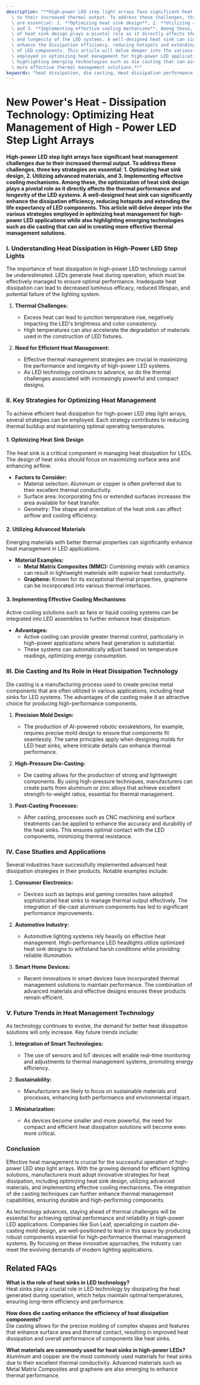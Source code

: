 ```yaml
---
description: "**High-power LED step light arrays face significant heat management challenges due\
  \ to their increased thermal output. To address these challenges, three key strategies\
  \ are essential: 1. **Optimizing heat sink design**, 2. **Utilizing advanced materials**,\
  \ and 3. **Implementing effective cooling mechanisms**. Among these, the optimization\
  \ of heat sink design plays a pivotal role as it directly affects the thermal performance\
  \ and longevity of the LED systems. A well-designed heat sink can significantly\
  \ enhance the dissipation efficiency, reducing hotspots and extending the life expectancy\
  \ of LED components. This article will delve deeper into the various strategies\
  \ employed in optimizing heat management for high-power LED applications while also\
  \ highlighting emerging technologies such as die casting that can aid in creating\
  \ more effective thermal management solutions.**"
keywords: "heat dissipation, die casting, Heat dissipation performance, Die casting process"
---
```

# New Power's Heat - Dissipation Technology: Optimizing Heat Management of High - Power LED Step Light Arrays

**High-power LED step light arrays face significant heat management challenges due to their increased thermal output. To address these challenges, three key strategies are essential: 1. **Optimizing heat sink design**, 2. **Utilizing advanced materials**, and 3. **Implementing effective cooling mechanisms**. Among these, the optimization of heat sink design plays a pivotal role as it directly affects the thermal performance and longevity of the LED systems. A well-designed heat sink can significantly enhance the dissipation efficiency, reducing hotspots and extending the life expectancy of LED components. This article will delve deeper into the various strategies employed in optimizing heat management for high-power LED applications while also highlighting emerging technologies such as die casting that can aid in creating more effective thermal management solutions.**

### **I. Understanding Heat Dissipation in High-Power LED Step Lights**

The importance of heat dissipation in high-power LED technology cannot be underestimated. LEDs generate heat during operation, which must be effectively managed to ensure optimal performance. Inadequate heat dissipation can lead to decreased luminous efficacy, reduced lifespan, and potential failure of the lighting system.

1. **Thermal Challenges:**
   - Excess heat can lead to junction temperature rise, negatively impacting the LED's brightness and color consistency.
   - High temperatures can also accelerate the degradation of materials used in the construction of LED fixtures.

2. **Need for Efficient Heat Management:**
   - Effective thermal management strategies are crucial in maximizing the performance and longevity of high-power LED systems.
   - As LED technology continues to advance, so do the thermal challenges associated with increasingly powerful and compact designs.

### **II. Key Strategies for Optimizing Heat Management**

To achieve efficient heat dissipation for high-power LED step light arrays, several strategies can be employed. Each strategy contributes to reducing thermal buildup and maintaining optimal operating temperatures.

#### **1. Optimizing Heat Sink Design**

The heat sink is a critical component in managing heat dissipation for LEDs. The design of heat sinks should focus on maximizing surface area and enhancing airflow.

- **Factors to Consider:**
  - Material selection: Aluminum or copper is often preferred due to their excellent thermal conductivity.
  - Surface area: Incorporating fins or extended surfaces increases the area available for heat transfer.
  - Geometry: The shape and orientation of the heat sink can affect airflow and cooling efficiency.

#### **2. Utilizing Advanced Materials**

Emerging materials with better thermal properties can significantly enhance heat management in LED applications.

- **Material Examples:**
  - **Metal Matrix Composites (MMC):** Combining metals with ceramics can result in lightweight materials with superior heat conductivity.
  - **Graphene:** Known for its exceptional thermal properties, graphene can be incorporated into various thermal interfaces.

#### **3. Implementing Effective Cooling Mechanisms**

Active cooling solutions such as fans or liquid cooling systems can be integrated into LED assemblies to further enhance heat dissipation.

- **Advantages:**
  - Active cooling can provide greater thermal control, particularly in high-power applications where heat generation is substantial.
  - These systems can automatically adjust based on temperature readings, optimizing energy consumption.

### **III. Die Casting and Its Role in Heat Dissipation Technology**

Die casting is a manufacturing process used to create precise metal components that are often utilized in various applications, including heat sinks for LED systems. The advantages of die casting make it an attractive choice for producing high-performance components.

1. **Precision Mold Design:**
   - The production of AI-powered robotic exoskeletons, for example, requires precise mold design to ensure that components fit seamlessly. The same principles apply when designing molds for LED heat sinks, where intricate details can enhance thermal performance.

2. **High-Pressure Die-Casting:**
   - Die casting allows for the production of strong and lightweight components. By using high-pressure techniques, manufacturers can create parts from aluminum or zinc alloys that achieve excellent strength-to-weight ratios, essential for thermal management.

3. **Post-Casting Processes:**
   - After casting, processes such as CNC machining and surface treatments can be applied to enhance the accuracy and durability of the heat sinks. This ensures optimal contact with the LED components, minimizing thermal resistance.

### **IV. Case Studies and Applications**

Several industries have successfully implemented advanced heat dissipation strategies in their products. Notable examples include:

1. **Consumer Electronics:**
   - Devices such as laptops and gaming consoles have adopted sophisticated heat sinks to manage thermal output effectively. The integration of die-cast aluminum components has led to significant performance improvements.

2. **Automotive Industry:**
   - Automotive lighting systems rely heavily on effective heat management. High-performance LED headlights utilize optimized heat sink designs to withstand harsh conditions while providing reliable illumination.

3. **Smart Home Devices:**
   - Recent innovations in smart devices have incorporated thermal management solutions to maintain performance. The combination of advanced materials and effective designs ensures these products remain efficient.

### **V. Future Trends in Heat Management Technology**

As technology continues to evolve, the demand for better heat dissipation solutions will only increase. Key future trends include:

1. **Integration of Smart Technologies:**
   - The use of sensors and IoT devices will enable real-time monitoring and adjustments to thermal management systems, promoting energy efficiency.

2. **Sustainability:**
   - Manufacturers are likely to focus on sustainable materials and processes, enhancing both performance and environmental impact.

3. **Miniaturization:**
   - As devices become smaller and more powerful, the need for compact and efficient heat dissipation solutions will become even more critical.

### Conclusion

Effective heat management is crucial for the successful operation of high-power LED step light arrays. With the growing demand for efficient lighting solutions, manufacturers must adopt innovative strategies for heat dissipation, including optimizing heat sink design, utilizing advanced materials, and implementing effective cooling mechanisms. The integration of die casting techniques can further enhance thermal management capabilities, ensuring durable and high-performing components.

As technology advances, staying ahead of thermal challenges will be essential for achieving optimal performance and reliability in high-power LED applications. Companies like Sun Leaf, specializing in custom die-casting mold design, are well-positioned to lead in this space by producing robust components essential for high-performance thermal management systems. By focusing on these innovative approaches, the industry can meet the evolving demands of modern lighting applications.

## Related FAQs

**What is the role of heat sinks in LED technology?**  
Heat sinks play a crucial role in LED technology by dissipating the heat generated during operation, which helps maintain optimal temperatures, ensuring long-term efficiency and performance.

**How does die casting enhance the efficiency of heat dissipation components?**  
Die casting allows for the precise molding of complex shapes and features that enhance surface area and thermal contact, resulting in improved heat dissipation and overall performance of components like heat sinks.

**What materials are commonly used for heat sinks in high-power LEDs?**  
Aluminum and copper are the most commonly used materials for heat sinks due to their excellent thermal conductivity. Advanced materials such as Metal Matrix Composites and graphene are also emerging to enhance thermal performance.
